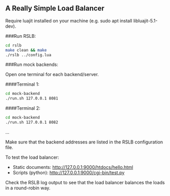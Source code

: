 A Really Simple Load Balancer
---------------------

Require luajit installed on your machine (e.g. sudo apt install libluajit-5.1-dev).

###Run RSLB:

```bash
cd rslb
make clean && make
./rslb ../config.lua
```

###Run mock backends:

Open one terminal for each backend/server.

####Terminal 1:

```bash
cd mock-backend
./run.sh 127.0.0.1 8081
```

####Terminal 2:

```bash
cd mock-backend
./run.sh 127.0.0.1 8082
```
...

Make sure that the backend addresses are listed in the RSLB configuration file.

To test the load balancer:

 * Static documents: http://127.0.0.1:9000/htdocs/hello.html
 * Scripts (python): http://127.0.0.1:9000/cgi-bin/test.py

Check the RSLB log output to see that the load balancer balances the loads in a round-robin way.
